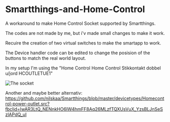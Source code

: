 # Smartthings-and-Home-Control
A workaround to make Home Control Socket supported by Smartthings. 

The codes are not made by me, but i'v made small changes to make it work. 

Recuire the creation of two virtual switches to make the smartapp to work.

The Device handler code can be edited to change the posision of the buttons to match the real world layout.

In my setup I'm using the "Home Control Home Control Stikkontakt dobbel u/jord HCOUTLETUE1"

![The socket](https://picture.elektroimportoren.no/pictures/4512602.jpg)

Another and maybe better alternativ:
https://github.com/nilskaa/Smartthings/blob/master/devicetypes/Homecontrol-power-outlet.src?fbclid=IwAR3LtQ_NENnkHO6IW4hmFF8Aq26MLzfTQXUsVuX_YzsBLJnSeSzlAPdQ_uI
